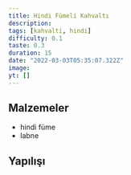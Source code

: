 ```yaml
---
title: Hindi Fümeli Kahvaltı
description:
tags: [kahvalti, hindi]
difficulty: 0.1
taste: 0.3
duration: 15
date: "2022-03-03T05:35:07.322Z"
image:
yt: []
---
```


## Malzemeler

- hindi füme
- labne

## Yapılışı
